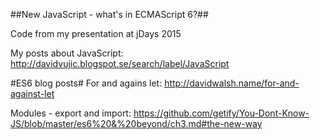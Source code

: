 ##New JavaScript - what's in ECMAScript 6?##

Code from my presentation at jDays 2015

My posts about JavaScript:
http://davidvujic.blogspot.se/search/label/JavaScript

#ES6 blog posts#
For and agains let: http://davidwalsh.name/for-and-against-let

Modules - export and import: https://github.com/getify/You-Dont-Know-JS/blob/master/es6%20&%20beyond/ch3.md#the-new-way